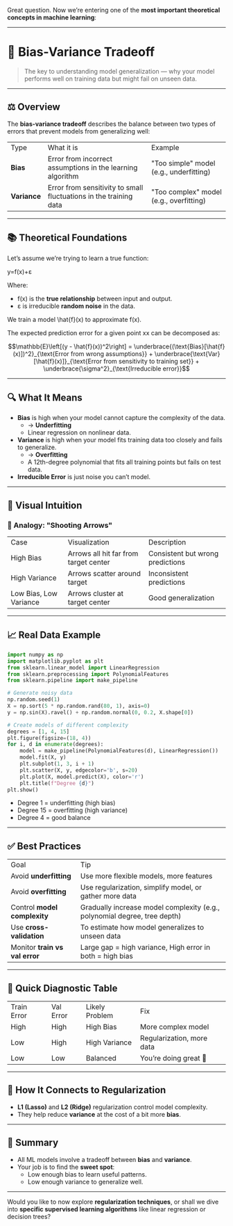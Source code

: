 Great question. Now we’re entering one of the **most important theoretical concepts in machine learning**:

---

# 🎯 **Bias-Variance Tradeoff**

> The key to understanding model generalization — why your model performs well on training data but might fail on unseen data.

---

## ⚖️ **Overview**

The **bias-variance tradeoff** describes the balance between two types of errors that prevent models from generalizing well:

|   |   |   |
|---|---|---|
|Type|What it is|Example|
|**Bias**|Error from incorrect assumptions in the learning algorithm|"Too simple" model (e.g., underfitting)|
|**Variance**|Error from sensitivity to small fluctuations in the training data|"Too complex" model (e.g., overfitting)|

---

## 📚 Theoretical Foundations

Let’s assume we’re trying to learn a true function:

y=f(x)+ε

Where:

- f(x) is the **true relationship** between input and output.
- ε is irreducible **random noise** in the data.

We train a model \hat{f}(x) to approximate f(x).

The expected prediction error for a given point xx can be decomposed as:

$$\mathbb{E}\left[(y - \hat{f}(x))^2\right] = \underbrace{(\text{Bias}[\hat{f}(x)])^2}_{\text{Error from wrong assumptions}} + \underbrace{\text{Var}[\hat{f}(x)]}_{\text{Error from sensitivity to training set}} + \underbrace{\sigma^2}_{\text{Irreducible error}}$$

---

## 🔍 What It Means

- **Bias** is high when your model cannot capture the complexity of the data.
    - → **Underfitting**
    - Linear regression on nonlinear data.
- **Variance** is high when your model fits training data too closely and fails to generalize.
    - → **Overfitting**
    - A 12th-degree polynomial that fits all training points but fails on test data.
- **Irreducible Error** is just noise you can’t model.

---

## 🧠 Visual Intuition

### 🎯 Analogy: "Shooting Arrows"

|   |   |   |
|---|---|---|
|Case|Visualization|Description|
|High Bias|Arrows all hit far from target center|Consistent but wrong predictions|
|High Variance|Arrows scatter around target|Inconsistent predictions|
|Low Bias, Low Variance|Arrows cluster at target center|Good generalization|

---

## 📈 Real Data Example

```Python
import numpy as np
import matplotlib.pyplot as plt
from sklearn.linear_model import LinearRegression
from sklearn.preprocessing import PolynomialFeatures
from sklearn.pipeline import make_pipeline

# Generate noisy data
np.random.seed(1)
X = np.sort(5 * np.random.rand(80, 1), axis=0)
y = np.sin(X).ravel() + np.random.normal(0, 0.2, X.shape[0])

# Create models of different complexity
degrees = [1, 4, 15]
plt.figure(figsize=(18, 4))
for i, d in enumerate(degrees):
    model = make_pipeline(PolynomialFeatures(d), LinearRegression())
    model.fit(X, y)
    plt.subplot(1, 3, i + 1)
    plt.scatter(X, y, edgecolor='b', s=20)
    plt.plot(X, model.predict(X), color='r')
    plt.title(f"Degree {d}")
plt.show()
```

- Degree 1 = underfitting (high bias)
- Degree 15 = overfitting (high variance)
- Degree 4 = good balance

---

## ✅ Best Practices

|   |   |
|---|---|
|Goal|Tip|
|Avoid **underfitting**|Use more flexible models, more features|
|Avoid **overfitting**|Use regularization, simplify model, or gather more data|
|Control **model complexity**|Gradually increase model complexity (e.g., polynomial degree, tree depth)|
|Use **cross-validation**|To estimate how model generalizes to unseen data|
|Monitor **train vs val error**|Large gap = high variance, High error in both = high bias|

---

## 🧮 Quick Diagnostic Table

|   |   |   |   |
|---|---|---|---|
|Train Error|Val Error|Likely Problem|Fix|
|High|High|High Bias|More complex model|
|Low|High|High Variance|Regularization, more data|
|Low|Low|Balanced|You’re doing great 🎯|

---

## 🧬 How It Connects to Regularization

- **L1 (Lasso)** and **L2 (Ridge)** regularization control model complexity.
- They help reduce **variance** at the cost of a bit more **bias**.

---

## 🚦 Summary

- All ML models involve a tradeoff between **bias** and **variance**.
- Your job is to find the **sweet spot**:
    - Low enough bias to learn useful patterns.
    - Low enough variance to generalize well.

---

Would you like to now explore **regularization techniques**, or shall we dive into **specific supervised learning algorithms** like linear regression or decision trees?